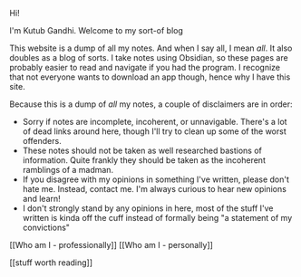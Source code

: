 Hi!

I'm Kutub Gandhi. Welcome to my sort-of blog

This website is a dump of all my notes. And when I say all, I mean *all*. It also doubles as a blog of sorts. I take notes using Obsidian, so these pages are probably easier to read and navigate if you had the program. I recognize that not everyone wants to download an app though, hence why I have this site.

Because this is a dump of *all* my notes, a couple of disclaimers are in order:

 - Sorry if notes are incomplete, incoherent, or unnavigable. There's a lot of dead links around here, though I'll try to clean up some of the worst offenders.
 - These notes should not be taken as well researched bastions of information. Quite frankly they should be taken as the incoherent ramblings of a madman.
 - If you disagree with my opinions in something I've written, please don't hate me. Instead, contact me. I'm always curious to hear new opinions and learn!
 - I don't strongly stand by any opinions in here, most of the stuff I've written is kinda off the cuff instead of formally being "a statement of my convictions"

[[Who am I - professionally]]
[[Who am I - personally]]

[[stuff worth reading]]
